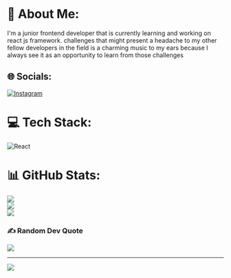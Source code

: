 # 💫 About Me:
I'm a junior frontend developer that is currently learning and working on react js framework. challenges that might present a headache to my other fellow developers in the field is a charming music to my ears because I always see it as an opportunity to learn from those challenges  


## 🌐 Socials:
[![Instagram](https://img.shields.io/badge/Instagram-%23E4405F.svg?logo=Instagram&logoColor=white)](https://instagram.com/kamran.kh_02) 

# 💻 Tech Stack:
![React](https://img.shields.io/badge/react-%2320232a.svg?style=for-the-badge&logo=react&logoColor=%2361DAFB)
# 📊 GitHub Stats:
![](https://github-readme-stats.vercel.app/api?username=kamran1381&theme=dark&hide_border=false&include_all_commits=false&count_private=false)<br/>
![](https://github-readme-streak-stats.herokuapp.com/?user=kamran1381&theme=dark&hide_border=false)<br/>
![](https://github-readme-stats.vercel.app/api/top-langs/?username=kamran1381&theme=dark&hide_border=false&include_all_commits=false&count_private=false&layout=compact)

### ✍️ Random Dev Quote
![](https://quotes-github-readme.vercel.app/api?type=horizontal&theme=dark)

---
[![](https://visitcount.itsvg.in/api?id=kamran1381&icon=0&color=0)](https://visitcount.itsvg.in)

<!-- Proudly created with GPRM ( https://gprm.itsvg.in ) -->
